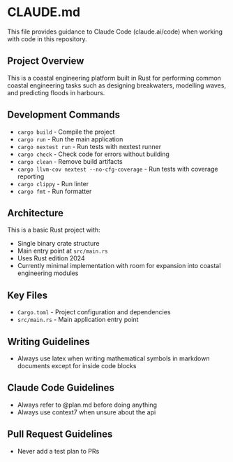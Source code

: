 # CLAUDE.md

This file provides guidance to Claude Code (claude.ai/code) when working with code in this repository.

## Project Overview

This is a coastal engineering platform built in Rust for performing common coastal engineering tasks such as designing breakwaters, modelling waves, and predicting floods in harbours.

## Development Commands

- `cargo build` - Compile the project
- `cargo run` - Run the main application
- `cargo nextest run` - Run tests with nextest runner
- `cargo check` - Check code for errors without building
- `cargo clean` - Remove build artifacts
- `cargo llvm-cov nextest --no-cfg-coverage` - Run tests with coverage reporting
- `cargo clippy` - Run linter
- `cargo fmt` - Run formatter

## Architecture

This is a basic Rust project with:
- Single binary crate structure
- Main entry point at `src/main.rs`
- Uses Rust edition 2024
- Currently minimal implementation with room for expansion into coastal engineering modules

## Key Files

- `Cargo.toml` - Project configuration and dependencies
- `src/main.rs` - Main application entry point

## Writing Guidelines

- Always use latex when writing mathematical symbols in markdown documents except for inside code blocks

## Claude Code Guidelines

- Always refer to @plan.md before doing anything
- Always use context7 when unsure about the api

## Pull Request Guidelines

- Never add a test plan to PRs